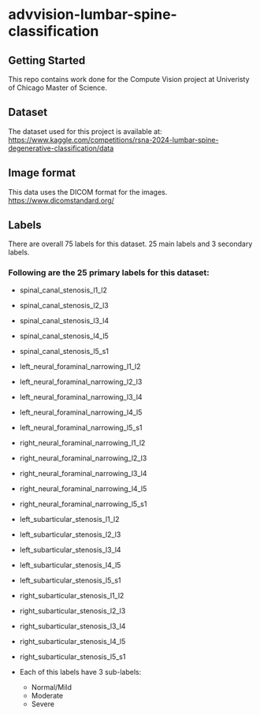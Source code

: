 # advvision-lumbar-spine-classification

## Getting Started

This repo contains work done for the Compute Vision project at Univeristy of Chicago Master of Science.

## Dataset

The dataset used for this project is available at: https://www.kaggle.com/competitions/rsna-2024-lumbar-spine-degenerative-classification/data

## Image format

This data uses the DICOM format for the images. https://www.dicomstandard.org/

## Labels

There are overall 75 labels for this dataset. 25 main labels and 3 secondary labels.

### Following are the 25 primary labels for this dataset:
* spinal_canal_stenosis_l1_l2
* spinal_canal_stenosis_l2_l3
* spinal_canal_stenosis_l3_l4
* spinal_canal_stenosis_l4_l5
* spinal_canal_stenosis_l5_s1
* left_neural_foraminal_narrowing_l1_l2
* left_neural_foraminal_narrowing_l2_l3
* left_neural_foraminal_narrowing_l3_l4
* left_neural_foraminal_narrowing_l4_l5
* left_neural_foraminal_narrowing_l5_s1
* right_neural_foraminal_narrowing_l1_l2
* right_neural_foraminal_narrowing_l2_l3
* right_neural_foraminal_narrowing_l3_l4
* right_neural_foraminal_narrowing_l4_l5
* right_neural_foraminal_narrowing_l5_s1
* left_subarticular_stenosis_l1_l2
* left_subarticular_stenosis_l2_l3
* left_subarticular_stenosis_l3_l4
* left_subarticular_stenosis_l4_l5
* left_subarticular_stenosis_l5_s1
* right_subarticular_stenosis_l1_l2
* right_subarticular_stenosis_l2_l3
* right_subarticular_stenosis_l3_l4
* right_subarticular_stenosis_l4_l5
* right_subarticular_stenosis_l5_s1

* Each of this labels have 3 sub-labels: 
  * Normal/Mild 
  * Moderate 
  * Severe
